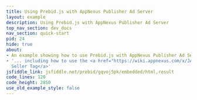 ```yaml
---
title: Using Prebid.js with AppNexus Publisher Ad Server
layout: example
description: Using Prebid.js with AppNexus Publisher Ad Server
top_nav_section: dev_docs
nav_section: quick-start
pid: 24
hide: true
about:
- An example showing how to use Prebid.js with AppNexus Publisher Ad Server
- '... including how to use the <a href="https://wiki.appnexus.com/x/JAUIBQ">AppNexus
  Seller Tag</a>'
jsfiddle_link: jsfiddle.net/prebid/gqvoj5pk/embedded/html,result
code_lines: 120
code_height: 2850
use_old_example_style: false
---
```



